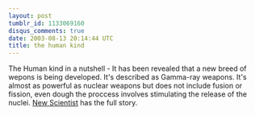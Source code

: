 ```yaml
---
layout: post
tumblr_id: 1133069160
disqus_comments: true
date: 2003-08-13 20:14:44 UTC
title: the human kind
---
```


The Human kind in a nutshell - It has been revealed that a new breed of wepons is being developed. It's described as Gamma-ray weapons. It's almost as powerful as nuclear weapons but does not include fusion or fission, even dough the proccess involves stimulating the release of the nuclei. <a href="http://www.newscientist.com/news/news.jsp?id=ns99994049" target="_blank">New Scientist</a> has the full story.
